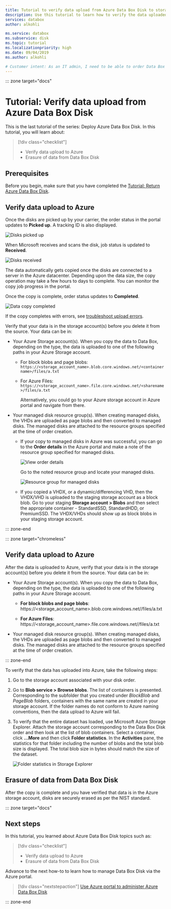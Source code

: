 ```yaml
---
title: Tutorial to verify data upload from Azure Data Box Disk to storage account| Microsoft Docs
description: Use this tutorial to learn how to verify the data uploaded from your Azure Data Box Disk to Azure storage account.
services: databox
author: alkohli

ms.service: databox
ms.subservice: disk
ms.topic: tutorial
ms.localizationpriority: high 
ms.date: 09/04/2019
ms.author: alkohli

# Customer intent: As an IT admin, I need to be able to order Data Box Disk to upload on-premises data from my server onto Azure.
---
```


::: zone target="docs"

# Tutorial: Verify data upload from Azure Data Box Disk

This is the last tutorial of the series: Deploy Azure Data Box Disk. In this tutorial, you will learn about:

> [!div class="checklist"]
> * Verify data upload to Azure
> * Erasure of data from Data Box Disk

## Prerequisites

Before you begin, make sure that you have completed the [Tutorial: Return Azure Data Box Disk](data-box-disk-deploy-picked-up.md).


## Verify data upload to Azure

Once the disks are picked up by your carrier, the order status in the portal updates to **Picked up**. A tracking ID is also displayed.

![Disks picked up](media/data-box-disk-deploy-picked-up/data-box-portal-pickedup.png)

When Microsoft receives and scans the disk, job status is updated to **Received**. 

![Disks received](media/data-box-disk-deploy-picked-up/data-box-portal-received.png)

The data automatically gets copied once the disks are connected to a server in the Azure datacenter. Depending upon the data size, the copy operation may take a few hours to days to complete. You can monitor the copy job progress in the portal.

Once the copy is complete, order status updates to **Completed**.

![Data copy completed](media/data-box-disk-deploy-picked-up/data-box-portal-completed.png)

If the copy completes with errors, see [troubleshoot upload errors](data-box-disk-troubleshoot-upload.md).

Verify that your data is in the storage account(s) before you delete it from the source. Your data can be in:

- Your Azure Storage account(s). When you copy the data to Data Box, depending on the type, the data is uploaded to one of the following paths in your Azure Storage account.

  - For block blobs and page blobs: `https://<storage_account_name>.blob.core.windows.net/<containername>/files/a.txt`
  - For Azure Files: `https://<storage_account_name>.file.core.windows.net/<sharename>/files/a.txt`

    Alternatively, you could go to your Azure storage account in Azure portal and navigate from there.

- Your managed disk resource group(s). When creating managed disks, the VHDs are uploaded as page blobs and then converted to managed disks. The managed disks are attached to the resource groups specified at the time of order creation.

  - If your copy to managed disks in Azure was successful, you can go to the **Order details** in the Azure portal and make a note of the resource group specified for managed disks.

      ![View order details](media/data-box-disk-deploy-picked-up/order-details-resource-group.png)

    Go to the noted resource group and locate your managed disks.

      ![Resource group for managed disks](media/data-box-disk-deploy-picked-up/resource-group-attached-managed-disk.png)

  - If you copied a VHDX, or a dynamic/differencing VHD, then the VHDX/VHD is uploaded to the staging storage account as a block blob. Go to your staging **Storage account > Blobs** and then select the appropriate container - StandardSSD, StandardHDD, or PremiumSSD. The  VHDX/VHDs should show up as block blobs in your staging storage account.
  
::: zone-end

::: zone target="chromeless"

## Verify data upload to Azure

After the data is uploaded to Azure, verify that your data is in the storage account(s) before you delete it from the source. Your data can be in:

- Your Azure Storage account(s). When you copy the data to Data Box, depending on the type, the data is uploaded to one of the following paths in your Azure Storage account.

    - **For block blobs and page blobs**: https://<storage_account_name>.blob.core.windows.net/<containername>/files/a.txt

    - **For Azure Files**: https://<storage_account_name>.file.core.windows.net/<sharename>/files/a.txt

- Your managed disk resource group(s). When creating managed disks, the VHDs are uploaded as page blobs and then converted to managed disks. The managed disks are attached to the resource groups specified at the time of order creation.

::: zone-end

To verify that the data has uploaded into Azure, take the following steps:

1. Go to the storage account associated with your disk order.
2. Go to **Blob service > Browse blobs**. The list of containers is presented. Corresponding to the subfolder that you created under *BlockBlob* and *PageBlob* folders, containers with the same name are created in your storage account.
    If the folder names do not conform to Azure naming conventions, then the data upload to Azure will fail.

3. To verify that the entire dataset has loaded, use Microsoft Azure Storage Explorer. Attach the storage account corresponding to the Data Box Disk order and then look at the list of blob containers. Select a container, click **…More** and then click **Folder statistics**. In the **Activities** pane, the statistics for that folder including the number of blobs and the total blob size is displayed. The total blob size in bytes should match the size of the dataset.

    ![Folder statistics in Storage Explorer](media/data-box-disk-deploy-picked-up/folder-statistics-storage-explorer.png)

## Erasure of data from Data Box Disk

After the copy is complete and you have verified that data is in the Azure storage account, disks are securely erased as per the NIST standard.

::: zone target="docs"

## Next steps

In this tutorial, you learned about Azure Data Box Disk topics such as:

> [!div class="checklist"]
> * Verify data upload to Azure
> * Erasure of data from Data Box Disk


Advance to the next how-to to learn how to manage Data Box Disk via the Azure portal.

> [!div class="nextstepaction"]
> [Use Azure portal to administer Azure Data Box Disk](./data-box-portal-ui-admin.md)

::: zone-end




